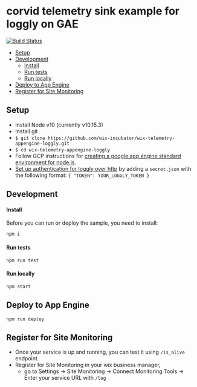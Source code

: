 # corvid telemetry sink example for loggly on GAE

[![Build Status](https://travis-ci.org/wix-incubator/wix-telemetry-appengine-loggly.svg?branch=master)](https://travis-ci.org/wix-incubator/wix-telemetry-appengine-loggly)

  - [Setup](#setup)
  - [Development](#development)
    - [Install](#install)
    - [Run tests](#run-tests)
    - [Run locally](#run-locally)
  - [Deploy to App Engine](#deploy-to-app-engine)
  - [Register for Site Monitoring](#register-for-site-monitoring)


## Setup


- Install Node v10 (currently v10.15.3)
- Install git
- `$ git clone https://github.com/wix-incubator/wix-telemetry-appengine-loggly.git`
- `$ cd wix-telemetry-appengine-loggly`
- Follow GCP instructions for [creating a google app engine standard environment for node.js](https://cloud.google.com/appengine/docs/standard/nodejs/quickstart).
- [Set up authentication for loggly over http](https://www.loggly.com/docs/token-based-api-authentication/) by adding a `secret.json` with the following format: 
        ```
        {
          "TOKEN": YOUR_LOGGLY_TOKEN
        }
        ```
 

## Development

#### Install

Before you can run or deploy the sample, you need to install:

    npm i

#### Run tests

    npm run test
    
#### Run locally
    
    npm start

## Deploy to App Engine

    npm run deploy

## Register for Site Monitoring
- Once your service is up and running, you can test it using `/is_alive` endpoint.
- Register for Site Monitoring in your wix business manager, 
    - go to Settings -> Site Monitoring -> Connect Monitoring Tools -> Enter your service URL with `/log`